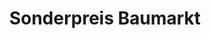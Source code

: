 ---
title: "Sonderpreis Baumarkt"
url: /sontheim-an-der-brenz/sonderpreis-baumarkt/
shop: Baumarkt
---